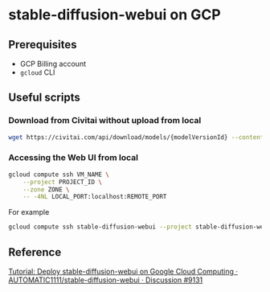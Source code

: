 # stable-diffusion-webui on GCP

## Prerequisites
- GCP Billing account
- `gcloud` CLI

## Useful scripts

### Download from Civitai without upload from local
```sh
wget https://civitai.com/api/download/models/{modelVersionId} --content-disposition
```

### Accessing the Web UI from local
```sh
gcloud compute ssh VM_NAME \
    --project PROJECT_ID \
    --zone ZONE \
    -- -4NL LOCAL_PORT:localhost:REMOTE_PORT 
```

For example
```sh
gcloud compute ssh stable-diffusion-webui --project stable-diffusion-web-ui-on-gcp --zone asia-east1-c -- -4NL 7880:localhost:7860 
```

## Reference
[Tutorial: Deploy stable-diffusion-webui on Google Cloud Computing · AUTOMATIC1111/stable-diffusion-webui · Discussion #9131](https://github.com/AUTOMATIC1111/stable-diffusion-webui/discussions/9131)